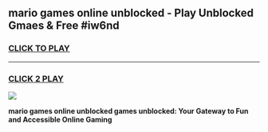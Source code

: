 
## mario games online unblocked - Play Unblocked Gmaes & Free #iw6nd
<h3>
<a href="https://premium.freeplayer.one?title=mario_games_online_unblocked&ref=01M">CLICK TO PLAY</a></h3>
<hr>

<h3>
<a href="https://premium.freeplayer.one?title=mario_games_online_unblocked&ref=01M">CLICK 2 PLAY</a>
  
</h3>

<a href="https://premium.freeplayer.one?title=mario_games_online_unblocked&ref=01M"><img src="https://clearcache.store/games.png"></a>


**mario games online unblocked games unblocked: Your Gateway to Fun and Accessible Online Gaming**
